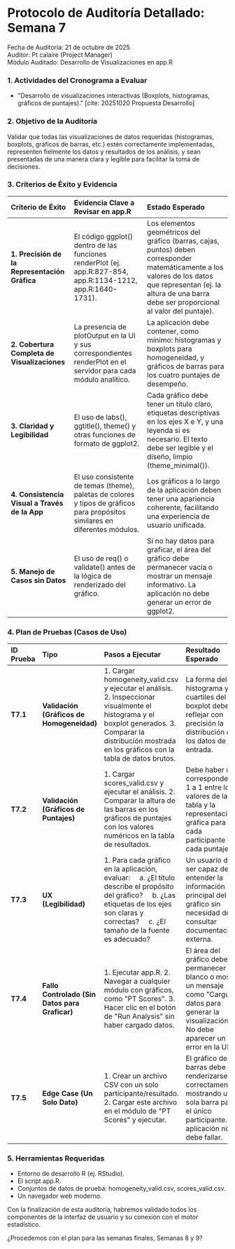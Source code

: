 # **Protocolo de Auditoría Detallado: Semana 7**

Fecha de Auditoría: 21 de octubre de 2025  
Auditor: Pt calaire (Project Manager)  
Módulo Auditado: Desarrollo de Visualizaciones en app.R

### **1\. Actividades del Cronograma a Evaluar**

* "Desarrollo de visualizaciones interactivas (Boxplots, histogramas, gráficos de puntajes)." \[cite: 20251020 Propuesta Desarrollo\]

### **2\. Objetivo de la Auditoría**

Validar que todas las visualizaciones de datos requeridas (histogramas, boxplots, gráficos de barras, etc.) estén correctamente implementadas, representen fielmente los datos y resultados de los análisis, y sean presentadas de una manera clara y legible para facilitar la toma de decisiones.

### **3\. Criterios de Éxito y Evidencia**

| Criterio de Éxito | Evidencia Clave a Revisar en app.R | Estado Esperado |
| :---- | :---- | :---- |
| **1\. Precisión de la Representación Gráfica** | El código ggplot() dentro de las funciones renderPlot (ej. app.R:827-854, app.R:1134-1212, app.R:1640-1731). | Los elementos geométricos del gráfico (barras, cajas, puntos) deben corresponder matemáticamente a los valores de los datos que representan (ej. la altura de una barra debe ser proporcional al valor del puntaje). |
| **2\. Cobertura Completa de Visualizaciones** | La presencia de plotOutput en la UI y sus correspondientes renderPlot en el servidor para cada módulo analítico. | La aplicación debe contener, como mínimo: histogramas y boxplots para homogeneidad, y gráficos de barras para los cuatro puntajes de desempeño. |
| **3\. Claridad y Legibilidad** | El uso de labs(), ggtitle(), theme() y otras funciones de formato de ggplot2. | Cada gráfico debe tener un título claro, etiquetas descriptivas en los ejes X e Y, y una leyenda si es necesario. El texto debe ser legible y el diseño, limpio (theme\_minimal()). |
| **4\. Consistencia Visual a Través de la App** | El uso consistente de temas (theme), paletas de colores y tipos de gráficos para propósitos similares en diferentes módulos. | Los gráficos a lo largo de la aplicación deben tener una apariencia coherente, facilitando una experiencia de usuario unificada. |
| **5\. Manejo de Casos sin Datos** | El uso de req() o validate() antes de la lógica de renderizado del gráfico. | Si no hay datos para graficar, el área del gráfico debe permanecer vacía o mostrar un mensaje informativo. La aplicación no debe generar un error de ggplot2. |

### **4\. Plan de Pruebas (Casos de Uso)**

| ID Prueba | Tipo | Pasos a Ejecutar | Resultado Esperado |
| :---- | :---- | :---- | :---- |
| **T7.1** | **Validación (Gráficos de Homogeneidad)** | 1\. Cargar homogeneity\_valid.csv y ejecutar el análisis. 2\. Inspeccionar visualmente el histograma y el boxplot generados. 3\. Comparar la distribución mostrada en los gráficos con la tabla de datos brutos. | La forma del histograma y los cuartiles del boxplot deben reflejar con precisión la distribución de los datos de entrada. |
| **T7.2** | **Validación (Gráficos de Puntajes)** | 1\. Cargar scores\_valid.csv y ejecutar el análisis. 2\. Comparar la altura de las barras en los gráficos de puntajes con los valores numéricos en la tabla de resultados. | Debe haber una correspondencia 1 a 1 entre los valores de la tabla y la representación gráfica para cada participante y cada puntaje. |
| **T7.3** | **UX (Legibilidad)** | 1\. Para cada gráfico en la aplicación, evaluar:     a. ¿El título describe el propósito del gráfico?     b. ¿Las etiquetas de los ejes son claras y correctas?     c. ¿El tamaño de la fuente es adecuado? | Un usuario debe ser capaz de entender la información principal del gráfico sin necesidad de consultar documentación externa. |
| **T7.4** | **Fallo Controlado (Sin Datos para Graficar)** | 1\. Ejecutar app.R. 2\. Navegar a cualquier módulo con gráficos, como "PT Scores". 3\. Hacer clic en el botón de "Run Analysis" sin haber cargado datos. | El área del gráfico debe permanecer en blanco o mostrar un mensaje como "Cargue datos para generar la visualización". No debe aparecer un error en la UI. |
| **T7.5** | **Edge Case (Un Solo Dato)** | 1\. Crear un archivo CSV con un solo participante/resultado. 2\. Cargar este archivo en el módulo de "PT Scores" y ejecutar. | El gráfico de barras debe renderizarse correctamente mostrando una sola barra para el único participante. La aplicación no debe fallar. |

### **5\. Herramientas Requeridas**

* Entorno de desarrollo R (ej. RStudio).  
* El script app.R.  
* Conjuntos de datos de prueba: homogeneity\_valid.csv, scores\_valid.csv.  
* Un navegador web moderno.

Con la finalización de esta auditoría, habremos validado todos los componentes de la interfaz de usuario y su conexión con el motor estadístico.

¿Procedemos con el plan para las semanas finales, Semanas 8 y 9?